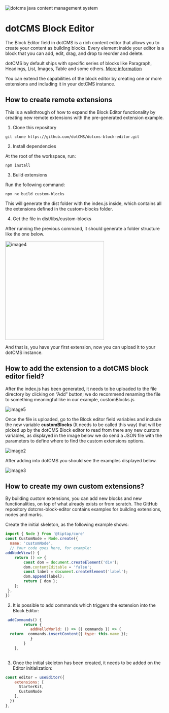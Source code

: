 <img src="https://dotcms.com/dA/99fe3769-d649/256w/dotcms.png" title="dotcms java content management system">



# dotCMS Block Editor

The Block Editor field in dotCMS is a rich content editor that allows you to create your content as building blocks. Every element inside your editor is a block that you can add, edit, drag, and drop to reorder and delete.

dotCMS by default ships with specific series of blocks like Paragraph, Headings, List, Images, Table and some others. 
[More information](https://www.dotcms.com/docs/latest/block-editor)

You can extend the capabilities of the block editor by creating one or more extensions and including it in your dotCMS instance.



## How to create remote extensions

This is a walkthrough of how to expand the Block Editor functionality by creating new  remote extensions with the pre-generated extension example. 

1. Clone this repository 

```
git clone https://github.com/dotCMS/dotcms-block-editor.git
```

2. Install dependencies

At the root of the workspace, run:

```
npm install
```

3. Build extensions

Run the following command: 

```
npx nx build custom-blocks 
```

This will generate the dist folder with the index.js inside, which contains all the extensions defined in the custom-blocks folder.

4. Get the file in dist/libs/custom-blocks

After running the previous command, it should generate a folder structure like the one below.


<img width="311" alt="image4" src="https://user-images.githubusercontent.com/3438705/221910014-847f4621-fdea-4e45-916d-41fa64499c64.png">

And that is, you have your first extension, now you can upload it to your dotCMS instance.


## How to add the extension to a dotCMS block editor field?

After the index.js has been generated, it needs to be uploaded to the file directory by clicking on “Add” button; we do recommend renaming the file to something meaningful like in our example, customBlocks.js


![image5](https://user-images.githubusercontent.com/3438705/221911288-8ab460ee-0729-4225-9f33-e28032658476.png)

Once the file is uploaded, go to the Block editor field variables and include the new variable **customBlocks** (It needs to be called this way) that will be picked up by the dotCMS Block editor to read from there any new custom variables, as displayed in the image below we do send a JSON file with the parameters to define where to find the custom extensions options. 


![image2](https://user-images.githubusercontent.com/3438705/221912074-2d45050c-3cff-4b56-bd36-41a0e6c67db4.png)


After adding into dotCMS you should see the examples displayed below.

![image3](https://user-images.githubusercontent.com/3438705/221912365-50251293-0b23-439b-ae26-aece15ec75f3.png)


## How to create my own custom extensions?

By building custom extensions, you can add new blocks and new functionalities, on top of what already exists or from scratch. 
The GitHub repository dotcms-block-editor contains examples for building extensions, nodes and marks. 


Create the initial skeleton, as the following example shows:

```Javascript
import { Node } from '@tiptap/core'
const CustomNode = Node.create({
  name: 'customNode',
  // Your code goes here, for example:
addNodeView() {
    return () => {
        const dom = document.createElement('div');
        dom.contentEditable = 'false';
        const label = document.createElement('label');
        dom.append(label);
        return { dom };
    };
 },
})
```


2. It is possible to add commands which triggers the extension into the Block Editor:

```Javascript
 addCommands() {
        return {
           addHelloWorld: () => ({ commands }) => {
  return  commands.insertContent({ type: this.name });
           }   
        }
    },
    
 ```
 
 
 3. Once the initial skeleton has been created, it needs to be added on the Editor initialization: 

``` Javascript
const editor = useEditor({
    extensions: [
      StarterKit,
      CustomNode
    ],
  })
},
```


